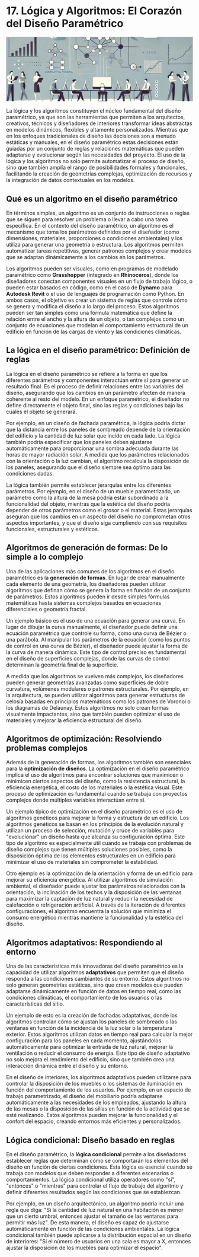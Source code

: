# 17. Lógica y Algoritmos: El Corazón del Diseño Paramétrico

![imagen9-clase17](seccion4-imagenes/2024-09-28_10-44-35-c076c93e83666df04d1557e8c1c9b860.webp)

La lógica y los algoritmos constituyen el núcleo fundamental del diseño paramétrico, ya que son las herramientas que permiten a los arquitectos,
creativos, técnicos y diseñadores de interiores transformar ideas abstractas en modelos dinámicos, flexibles y altamente personalizados.
Mientras que en los enfoques tradicionales de diseño las decisiones son a menudo estáticas y manuales, en el diseño paramétrico estas decisiones
están guiadas por un conjunto de reglas y relaciones matemáticas que pueden adaptarse y evolucionar según las necesidades del proyecto. El uso
de la lógica y los algoritmos no solo permite automatizar el proceso de diseño, sino que también amplía el rango de posibilidades formales y
funcionales, facilitando la creación de geometrías complejas, optimización de recursos y la integración de datos contextuales en los modelos.

## Qué es un algoritmo en el diseño paramétrico

En términos simples, un algoritmo es un conjunto de instrucciones o reglas que se siguen para resolver un problema o llevar a cabo una tarea
específica. En el contexto del diseño paramétrico, un algoritmo es el mecanismo que toma los parámetros definidos por el diseñador (como
dimensiones, materiales, proporciones o condiciones ambientales) y los utiliza para generar una geometría o estructura. Los algoritmos permiten
automatizar tareas repetitivas, generar patrones complejos y crear modelos que se adaptan dinámicamente a los cambios en los parámetros.

Los algoritmos pueden ser visuales, como en programas de modelado paramétrico como **Grasshopper** (integrado en **Rhinoceros**), donde los
diseñadores conectan componentes visuales en un flujo de trabajo lógico, o pueden estar basados en código, como en el caso de **Dynamo** para
**Autodesk Revit** o el uso de lenguajes de programación como Python. En ambos casos, el objetivo es crear un sistema de reglas que controle cómo
se genera y modifica el diseño a lo largo del proceso. Estos algoritmos pueden ser tan simples como una fórmula matemática que define la relación
entre el ancho y la altura de un objeto, o tan complejos como un conjunto de ecuaciones que modelan el comportamiento estructural de un
edificio en función de las cargas de viento y las condiciones climáticas.

## La lógica en el diseño paramétrico: Definición de reglas

La lógica en el diseño paramétrico se refiere a la forma en que los diferentes parámetros y componentes interactúan entre sí para generar un
resultado final. Es el proceso de definir relaciones entre las variables del diseño, asegurando que los cambios en un parámetro afecten de manera
coherente al resto del modelo. En un enfoque paramétrico, el diseñador no define directamente el objeto final, sino las reglas y condiciones
bajo las cuales el objeto se generará.

Por ejemplo, en un diseño de fachada paramétrica, la lógica podría dictar que la distancia entre los paneles de sombreado depende de la
orientación del edificio y la cantidad de luz solar que incide en cada lado. La lógica también podría especificar que los paneles deben
ajustarse automáticamente para proporcionar una sombra adecuada durante las horas de mayor radiación solar. A medida que los parámetros
relacionados con la orientación o la luz cambian, el algoritmo recalcula la disposición de los paneles, asegurando que el diseño siempre sea
óptimo para las condiciones dadas.

La lógica también permite establecer jerarquías entre los diferentes parámetros. Por ejemplo, en el diseño de un mueble parametrizado, un
parámetro como la altura de la mesa podría estar subordinado a la funcionalidad del objeto, mientras que la estética del diseño podría
depender de otros parámetros como el grosor o el material. Estas jerarquías aseguran que los cambios en un aspecto del diseño no
comprometan otros aspectos importantes, y que el diseño siga cumpliendo con sus requisitos funcionales, estructurales y estéticos.

## Algoritmos de generación de formas: De lo simple a lo complejo

Una de las aplicaciones más comunes de los algoritmos en el diseño paramétrico es la **generación de formas**. En lugar de crear manualmente
cada elemento de una geometría, los diseñadores pueden utilizar algoritmos que definan cómo se genera la forma en función de un conjunto
de parámetros. Estos algoritmos pueden ir desde simples fórmulas matemáticas hasta sistemas complejos basados en ecuaciones diferenciales
o geometría fractal.

Un ejemplo básico es el uso de una ecuación para generar una curva. En lugar de dibujar la curva manualmente, el diseñador puede definir una
ecuación paramétrica que controle su forma, como una curva de Bézier o una parábola. Al manipular los parámetros de la ecuación (como los puntos
de control en una curva de Bézier), el diseñador puede ajustar la forma de la curva de manera dinámica. Este tipo de control preciso es
fundamental en el diseño de superficies complejas, donde las curvas de control determinan la geometría final de la superficie.

A medida que los algoritmos se vuelven más complejos, los diseñadores pueden generar geometrías avanzadas como superficies de doble curvatura,
volúmenes modulares o patrones estructurales. Por ejemplo, en la arquitectura, se pueden utilizar algoritmos para generar estructuras de
celosía basadas en principios matemáticos como los patrones de Voronoi o los diagramas de Delaunay. Estos algoritmos no solo crean formas
visualmente impactantes, sino que también pueden optimizar el uso de materiales y mejorar la eficiencia estructural del diseño.

## Algoritmos de optimización: Resolviendo problemas complejos

Además de la generación de formas, los algoritmos también son esenciales para la **optimización de diseños**. La optimización en el diseño
paramétrico implica el uso de algoritmos para encontrar soluciones que maximicen o minimicen ciertos aspectos del diseño, como la resistencia
estructural, la eficiencia energética, el costo de los materiales o la estética visual. Este proceso de optimización es fundamental cuando se
trabaja con proyectos complejos donde múltiples variables interactúan entre sí.

Un ejemplo típico de optimización en el diseño paramétrico es el uso de algoritmos genéticos para mejorar la forma y estructura de un edificio.
Los algoritmos genéticos se basan en los principios de la evolución natural y utilizan un proceso de selección, mutación y cruce de variables
para "evolucionar" un diseño hasta que alcanza su configuración óptima. Este tipo de algoritmo es especialmente útil cuando se trabaja con
problemas de diseño complejos que tienen múltiples soluciones posibles, como la disposición óptima de los elementos estructurales en un edificio
para minimizar el uso de materiales sin comprometer la estabilidad.

Otro ejemplo es la optimización de la orientación y forma de un edificio para mejorar su eficiencia energética. Al utilizar algoritmos de
simulación ambiental, el diseñador puede ajustar los parámetros relacionados con la orientación, la inclinación de los techos y la
disposición de las ventanas para maximizar la captación de luz natural y reducir la necesidad de calefacción o refrigeración artificial. A través
de la iteración de diferentes configuraciones, el algoritmo encuentra la solución que minimiza el consumo energético mientras mantiene la
funcionalidad y la estética del diseño.

## Algoritmos adaptativos: Respondiendo al entorno

Una de las características más innovadoras del diseño paramétrico es la capacidad de utilizar algoritmos **adaptativos** que permiten que el
diseño responda a las condiciones cambiantes de su entorno. Estos algoritmos no solo generan geometrías estáticas, sino que crean modelos
que pueden adaptarse dinámicamente en función de datos en tiempo real, como las condiciones climáticas, el comportamiento de los usuarios o las
características del sitio.

Un ejemplo de esto es la creación de fachadas adaptativas, donde los algoritmos controlan cómo se ajustan los paneles de sombreado o las
ventanas en función de la incidencia de la luz solar o la temperatura exterior. Estos algoritmos utilizan datos en tiempo real para calcular la
mejor configuración para los paneles en cada momento, ajustándolos automáticamente para optimizar la entrada de luz natural, mejorar la
ventilación o reducir el consumo de energía. Este tipo de diseño adaptativo no solo mejora el rendimiento del edificio, sino que también
crea una interacción dinámica entre el diseño y su entorno.

En el diseño de interiores, los algoritmos adaptativos pueden utilizarse para controlar la disposición de los muebles o los sistemas de
iluminación en función del comportamiento de los usuarios. Por ejemplo, en un espacio de trabajo parametrizado, el diseño del mobiliario podría
adaptarse automáticamente a las necesidades de los empleados, ajustando la altura de las mesas o la disposición de las sillas en función de la
actividad que se esté realizando. Estos algoritmos pueden mejorar la funcionalidad y el confort del espacio, creando entornos más eficientes y
personalizados.

## Lógica condicional: Diseño basado en reglas

En el diseño paramétrico, la **lógica condicional** permite a los diseñadores establecer reglas que determinan cómo se comportarán los
elementos del diseño en función de ciertas condiciones. Esta lógica es esencial cuando se trabaja con modelos que deben responder a diferentes
escenarios o comportamientos. La lógica condicional utiliza operadores como "si", "entonces" o "mientras" para controlar el flujo de trabajo del
algoritmo y definir diferentes resultados según las condiciones que se establezcan.

Por ejemplo, en un diseño arquitectónico, un algoritmo podría incluir una regla que diga: "Si la cantidad de luz natural en una habitación es
menor que un cierto umbral, entonces ajustar el tamaño de las ventanas para permitir más luz". De esta manera, el diseño es capaz de ajustarse
automáticamente en función de las condiciones ambientales. La lógica condicional también puede aplicarse a la distribución espacial en un
diseño de interiores: "Si el número de usuarios en una sala es mayor a X, entonces ajustar la disposición de los muebles para optimizar el espacio".